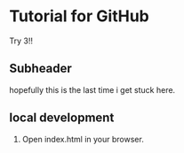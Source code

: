 #                       Tutorial for GitHub


Try 3!!

## Subheader

hopefully this is the last time i get stuck here.
## local development
1. Open index.html in your browser.

